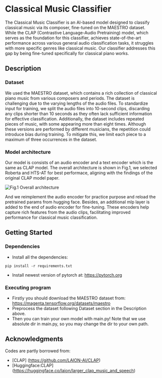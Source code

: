 # Classical Music Classifier

The Classical Music Classifier is an AI-based model designed to classify classical music via its composer, fine-tuned on the MAESTRO dataset. While the CLAP (Contrastive Language-Audio Pretraining) model, which serves as the foundation for this classifier, achieves state-of-the-art performance across various general audio classification tasks, it struggles with more specific genres like classical music. Our classifier addresses this gap by being fine-tuned specifically for classical piano works.

## Description

### Dataset
We used the MAESTRO dataset, which contains a rich collection of classical piano music from various composers and periods. The dataset is challenging due to the varying lengths of the audio files. To standardize input for training, we split the audio files into 10-second clips, discarding any clips shorter than 10 seconds as they often lack sufficient information for effective classification. Additionally, the dataset includes repeated pieces of music, with some appearing more than eight times. Although these versions are performed by different musicians, the repetition could introduce bias during training. To mitigate this, we limit each piece to a maximum of three occurrences in the dataset. 

### Model architecture
Our model is consists of an audio encoder and a text encoder which is the same as CLAP model. The overall architecture is shown in Fig.1,  we selected Roberta and HTS-AT for best performace, aligning with the findings of the original CLAP model paper. 

![Fig.1 Overall architecture](<images/Screenshot 2024-09-30 at 10.44.46 AM.png>)

And we reimplement the audio encoder for practice purpose and reload the pretrained params from hugging face. Besides, an additional mlp layer is added to the end of audio encoder for fine-tuning. These encoders help capture rich features from the audio clips, facilitating improved performance for classical music classification. 

## Getting Started

### Dependencies

* Install all the dependencies:
```
pip install -r requirements.txt
```

* Install newest version of pytorch at: https://pytorch.org


### Executing program

* Firstly you should download the MAESTRO dataset from: https://magenta.tensorflow.org/datasets/maestro
* Preprocess the dataset following Dataset section in the Description above. 
* Then you can train your own model with main.py! Note that we use absolute dir in main.py, so you may change the dir to your own path. 


## Acknowledgments

Codes are partly borrowed from:
* [CLAP] (https://github.com/LAION-AI/CLAP)
* [Huggingface:CLAP] (https://huggingface.co/laion/larger_clap_music_and_speech)


